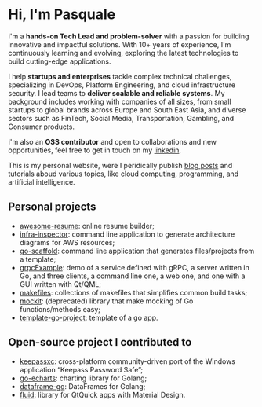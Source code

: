 # Hi, I'm Pasquale

I'm a **hands-on Tech Lead and problem-solver** with a passion for building
innovative and impactful solutions. With 10+ years of experience, I'm
continuously learning and evolving, exploring the latest technologies to build
cutting-edge applications.

I help **startups and enterprises** tackle complex technical challenges,
specializing in DevOps, Platform Engineering, and cloud infrastructure security.
I lead teams to **deliver scalable and reliable systems**. My background
includes working with companies of all sizes, from small startups to global
brands across Europe and South East Asia, and diverse sectors such as FinTech,
Social Media, Transportation, Gambling, and Consumer products.

I'm also an **OSS contributor** and open to collaborations and new
opportunities, feel free to get in touch on my
[linkedin](https://www.linkedin.com/in/pasdam).

This is my personal website, were I peridically publish
[blog posts](/blog/posts/) and tutorials aboud various topics, like cloud
computing, programming, and artificial intelligence.

## Personal projects

* [awesome-resume](https://pasdam.github.io/awesome-resume/): online resume
  builder;
* [infra-inspector](https://infra-inspector.github.io/): command line
  application to generate architecture diagrams for AWS resources;
* [go-scaffold](https://github.com/go-scaffold/go-scaffold): command line
  application that generates files/projects from a template;
* [grpcExample](https://github.com/pasdam/grpcExample): demo of a service
  defined with gRPC, a server written in Go, and three clients, a command line
  one, a web one, and one with a GUI written with Qt/QML;
* [makefiles](https://github.com/pasdam/makefiles): collections of makefiles
  that simplifies common build tasks;
* [mockit](https://github.com/pasdam/mockit): (deprecated) library that make
  mocking of Go functions/methods easy;
* [template-go-project](https://github.com/pasdam/template-go-project): template
  of a go app.

## Open-source project I contributed to

* [keepassxc](https://github.com/keepassxreboot/keepassxc): cross-platform
  community-driven port of the Windows application “Keepass Password Safe”;
* [go-echarts](https://github.com/go-echarts/go-echarts): charting library for
  Golang;
* [dataframe-go](https://github.com/rocketlaunchr/dataframe-go): DataFrames for
  Golang;
* [fluid](https://github.com/lirios/fluid): library for QtQuick apps with
  Material Design.
